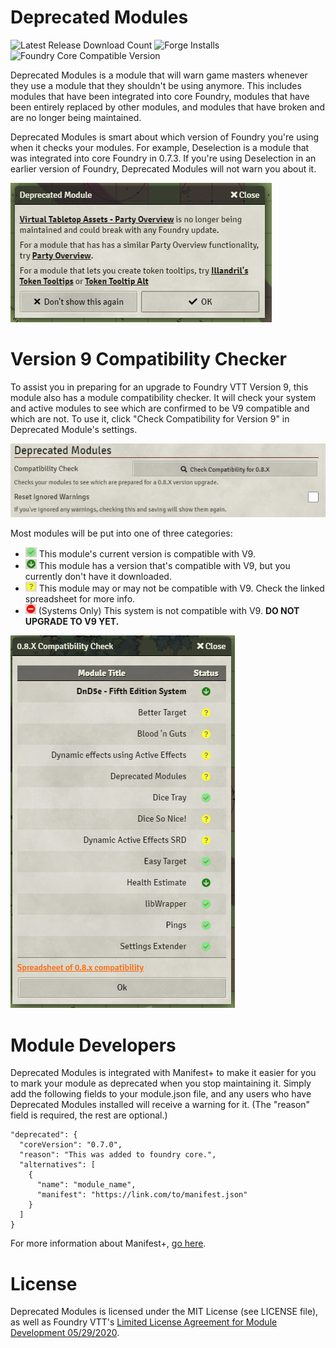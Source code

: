 # Deprecated Modules
![Latest Release Download Count](https://img.shields.io/badge/dynamic/json?label=Downloads%20(Latest)&query=assets%5B1%5D.download_count&url=https%3A%2F%2Fapi.github.com%2Frepos%2FLeague-of-Foundry-Developers%2FFoundryVTT-Deprecated-Modules%2Freleases%2Flatest)
![Forge Installs](https://img.shields.io/badge/dynamic/json?label=Forge%20Installs&query=package.installs&suffix=%25&url=https%3A%2F%2Fforge-vtt.com%2Fapi%2Fbazaar%2Fpackage%2Fdeprecated-modules&colorB=4aa94a)
![Foundry Core Compatible Version](https://img.shields.io/badge/dynamic/json.svg?url=https%3A%2F%2Fraw.githubusercontent.com%2FLeague-of-Foundry-Developers%2FFoundryVTT-Deprecated-Modules%2Fmaster%2Fsrc%2Fmodule.json&label=Foundry%20Version&query=$.compatibleCoreVersion&colorB=orange)

Deprecated Modules is a module that will warn game masters whenever they use a module that they shouldn't be using anymore. This includes modules that have been integrated into core Foundry, modules that have been entirely replaced by other modules, and modules that have broken and are no longer being maintained.

Deprecated Modules is smart about which version of Foundry you're using when it checks your modules. For example, Deselection is a module that was integrated into core Foundry in 0.7.3. If you're using Deselection in an earlier version of Foundry, Deprecated Modules will not warn you about it.

![Example](images/ExampleWarning.png)

# Version 9 Compatibility Checker

To assist you in preparing for an upgrade to Foundry VTT Version 9, this module also has a module compatibility checker. It will check your system and active modules to see which are confirmed to be V9 compatible and which are not. To use it, click "Check Compatibility for Version 9" in Deprecated Module's settings.

![Settings](images/Settings.png)

Most modules will be put into one of three categories:

* ![Good](images/Compatible.png) This module's current version is compatible with V9.
* ![Download](images/Download.png) This module has a version that's compatible with V9, but you currently don't have it downloaded.
* ![Spreadsheet](images/CheckSpreadsheet.png) This module may or may not be compatible with V9. Check the linked spreadsheet for more info.
* ![Incompatible](images/Incompatible.png) (Systems Only) This system is not compatible with V9. **DO NOT UPGRADE TO V9 YET.**

![CompatibilityCheckWindow](images/CompatibilityCheck.png)

# Module Developers

Deprecated Modules is integrated with Manifest+ to make it easier for you to mark your module as deprecated when you stop maintaining it.
Simply add the following fields to your module.json file, and any users who have Deprecated Modules installed will receive a warning for it. (The "reason" field is required, the rest are optional.)

```
"deprecated": {
  "coreVersion": "0.7.0",
  "reason": "This was added to foundry core.",
  "alternatives": [
    {
      "name": "module_name",
      "manifest": "https://link.com/to/manifest.json"
    }
  ]
}
```

For more information about Manifest+, [go here](https://foundryvtt.wiki/en/development/manifest-plus).

# License
Deprecated Modules is licensed under the MIT License (see LICENSE file), as well as Foundry VTT's [Limited License Agreement for Module Development 05/29/2020](https://foundryvtt.com/article/license/).